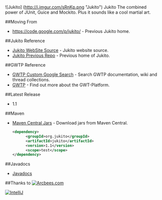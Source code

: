 ![Jukito] (http://i.imgur.com/sRnKp.png "Jukito") Jukito
The combined power of JUnit, Guice and Mockito. Plus it sounds like a cool martial art.

##Moving From
* https://code.google.com/p/jukito/ - Previous Jukito home.

##Jukito Reference
* [Jukito WebSite Source](https://github.com/ArcBees/jukito-website) - Jukito website source.
* [Jukito Previous Repo](https://code.google.com/p/jukito/) - Previous home of Jukito.

##GWTP Reference
* [GWTP Custom Google Search](http://www.google.com/cse/home?cx=011138278718949652927:5yuja8xc600) - Search GWTP documentation, wiki and thread collections.
* [GWTP](https://github.com/ArcBees/GWTP) - Find out more about the GWT-Platform.


##Latest Release
* 1.1

##Maven
* [Maven Central Jars](http://search.maven.org/#search%7Cga%7C1%7Corg.jukito) - Download jars from Maven Central.

  ```xml
  <dependency>
        <groupId>org.jukito</groupId>
        <artifactId>jukito</artifactId>
        <version>1.1</version>
        <scope>test</scope>
  </dependency>
  ```

##Javadocs
* [Javadocs](http://arcbees.github.com/Jukito/javadoc/apidocs/index.html)

##Thanks to
[![Arcbees.com](http://arcbees-ads.appspot.com/ad.png)](http://arcbees.com)

[![IntelliJ](https://lh6.googleusercontent.com/--QIIJfKrjSk/UJJ6X-UohII/AAAAAAAAAVM/cOW7EjnH778/s800/banner_IDEA.png)](http://www.jetbrains.com/idea/index.html)
